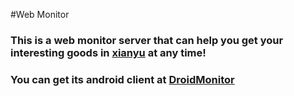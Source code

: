 #Web Monitor
### This is a web monitor server that can help you get your interesting goods in [xianyu](https://2.taobao.com/) at any time!
### You can get its android client at  [DroidMonitor](https://github.com/poxiaoge/DroidMonitor/tree/master)
